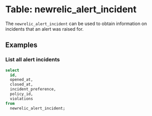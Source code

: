 # Table: newrelic_alert_incident

The `newrelic_alert_incident` can be used to obtain information on incidents that an alert was raised for.

## Examples

### List all alert incidents

```sql
select 
  id,
  opened_at,
  closed_at,
  incident_preference,
  policy_id,
  violations
from
  newrelic_alert_incident;
```
